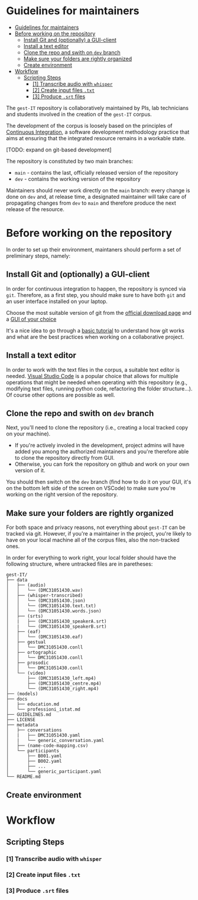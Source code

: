 # Guidelines for maintainers

- [Guidelines for maintainers](#guidelines-for-maintainers)
- [Before working on the repository](#before-working-on-the-repository)
	- [Install Git and (optionally) a GUI-client](#install-git-and-optionally-a-gui-client)
	- [Install a text editor](#install-a-text-editor)
	- [Clone the repo and swith on `dev` branch](#clone-the-repo-and-swith-on-dev-branch)
	- [Make sure your folders are rightly organized](#make-sure-your-folders-are-rightly-organized)
	- [Create environment](#create-environment)
- [Workflow](#workflow)
	- [Scripting Steps](#scripting-steps)
		- [\[1\] Transcribe audio with `whisper`](#1-transcribe-audio-with-whisper)
		- [\[2\] Create input files `.txt`](#2-create-input-files-txt)
		- [\[3\] Produce `.srt` files](#3-produce-srt-files)




The `gest-IT` repository is collaboratively maintained by PIs, lab technicians and students involved in the creation of the `gest-IT` corpus.

The development of the corpus is loosely based on the principles of [Continuous Integration](https://en.wikipedia.org/wiki/Continuous_integration), a software development methodology practice that aims at ensuring that the integrated resource remains in a workable state.

[TODO: expand on git-based development]

The repository is constituted by two main branches:
* `main` - contains the last, officially released version of the repository
* `dev` - contains the working version of the repository

Maintainers should never work directly on the `main` branch: every change is done on `dev` and, at release time, a designated maintainer will take care of propagating changes from `dev` to `main` and therefore produce the next release of the resource.


# Before working on the repository

In order to set up their environment, maintaners should perform a set of preliminary steps, namely:

## Install Git and (optionally) a GUI-client

In order for continuous integration to happen, the repository is synced via `git`.
Therefore, as a first step, you should make sure to have both `git` and an user interface installed on your laptop.

Choose the most suitable version of git from the [official download page](https://git-scm.com/downloads) and a [GUI of your choice](https://git-scm.com/downloads/guis)

It's a nice idea to go through a [basic tutorial](https://www.atlassian.com/git) to understand how git works and what are the best practices when working on a collaborative project.

## Install a text editor

In order to work with the text files in the corpus, a suitable text editor is needed.
[Visual Studio Code](https://code.visualstudio.com/) is a popular choice that allows for multiple operations that might be needed when operating with this repository (e.g., modifying text files, running python code, refactoring the folder structure...).
Of course other options are possible as well.

## Clone the repo and swith on `dev` branch

Next, you'll need to clone the repository (i.e., creating a local tracked copy on your machine).

* If you're actively involed in the development, project admins will have added you among the authorized maintainers and you're therefore able to clone the repository directly from GUI.
* Otherwise, you can fork the repository on github and work on your own version of it.

You should then switch on the `dev` branch (find how to do it on your GUI, it's on the bottom left side of the screen on VSCode) to make sure you're working on the right version of the repository.

## Make sure your folders are rightly organized

For both space and privacy reasons, not everything about `gest-IT` can be tracked via git.
However, if you're a maintainer in the project, you're likely to have on your local machine all of the corpus files, also the non-tracked ones.

In order for everything to work right, your local folder should have the following structure, where untracked files are in paretheses:

```
gest-IT/
├── data
│   ├── (audio)
│   │   └── (DMC31051430.wav)
│   ├── (whisper-transcribed)
│   │   └── (DMC31051430.json)
│   │   └── (DMC31051430.text.txt)
│   │   └── (DMC31051430.words.json)
│   ├── (srts)
│   |   ├── (DMC31051430_speakerA.srt)
│   |   └── (DMC31051430_speakerB.srt)
│   ├── (eaf)
│   │   └── (DMC31051430.eaf)
│   ├── gestual
│   │   └── DMC31051430.conll
│   ├── ortographic
│   │   └── DMC31051430.conll
│   ├── prosodic
│   │   └── DMC31051430.conll
│   └── (video)
│       ├── (DMC31051430_left.mp4)
│       ├── (DMC31051430_centre.mp4)
│       └── (DMC31051430_right.mp4)
├── (models)
├── docs
│   ├── education.md
│   └── professioni_istat.md
├── GUIDELINES.md
├── LICENSE
├── metadata
│   ├── conversations
│   |   ├── DMC31051430.yaml
│   |   └── generic_conversation.yaml
│   ├── (name-code-mapping.csv)
│   └── participants
│       ├── B001.yaml
│       ├── B002.yaml
│       ├── ...
│       └── generic_participant.yaml
└── README.md
```

## Create environment


# Workflow


## Scripting Steps

### [1] Transcribe audio with `whisper`

### [2] Create input files `.txt`

### [3] Produce `.srt` files
